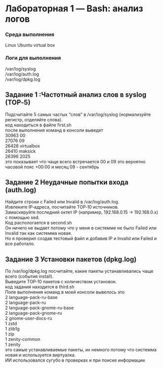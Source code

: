 # Лабораторная 1 — Bash: анализ логов
### Среда выполнения 
Linux Ubuntu virtual box  
### Логи для выполнения 
/var/log/syslog  
/var/log/auth.log  
/var/log/dpkg.log  
  

## Задание 1 :Частотный анализ слов в syslog (TOP‑5)

Подсчитайте 5 самых частых “слов” в /var/log/syslog (нормализуйте регистр, отделяйте слова).  
код находиться в файле first.sh     
после выполнения команд в консоли выведет  
  30963 00  
  27076 09  
  26428 virtualbox  
  26410 maksick  
  26396 2025  
это показывает что чаще всего встречается 00 и 09 это вероятно часовой пояс +00:00 и месяц 09 - сентябрь  
## Задание 2 Неудачные попытки входа (auth.log)
Найдите строки с Failed или Invalid в /var/log/auth.log.  
Извлеките IP‑адреса, посчитайте TOP‑10 источников.  
Замаскируйте последний октет IP (например, 192.168.0.15 → 192.168.0.x) с помощью sed.   
Код распологается в second.sh  
Он ничего не выдает потому что у меня в системме не было Failed или Invalid так как системма новая.   
Но я проверил создав тестовый файл и добавив IP и Invalid или Failed
и все работало.  
## Задание 3 Установки пакетов (dpkg.log)
По /var/log/dpkg.log посчитайте, какие пакеты устанавливались чаще всего (события install).  
Выведите TOP‑10 пакетов с количеством установок.    
код задания находится в third.sh  
Поле выполнения команд в моей консоли вывелось это    
      2 language-pack-ru-base  
      2 language-pack-ru  
      2 language-pack-gnome-ru-base  
      2 language-pack-gnome-ru  
      2 gnome-user-docs-ru  
      1 zstd  
      1 zlib1g  
      1 zip  
      1 zenity-common  
      1 zenity  
это самые устанавливаемые пакеты, их немного потому что системма новая и используется виртуалка.    
ИИ использовался сугубо в проверках и при поиске информации

